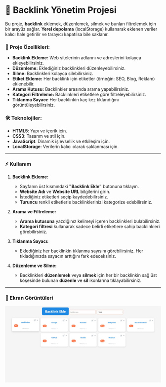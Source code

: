 # 🎯 **Backlink Yönetim Projesi**

Bu proje, **backlink** eklemek, düzenlemek, silmek ve bunları filtrelemek için bir arayüz sağlar. **Yerel depolama** (localStorage) kullanarak eklenen veriler kalıcı hale getirilir ve tarayıcı kapatılsa bile saklanır.

### 🚀 **Proje Özellikleri:**

- **Backlink Ekleme:** Web sitelerinin adlarını ve adreslerini kolayca ekleyebilirsiniz.
- **Düzenleme:** Eklediğiniz backlinkleri düzenleyebilirsiniz.
- **Silme:** Backlinkleri kolayca silebilirsiniz.
- **Etiket Ekleme:** Her backlink için etiketler (örneğin: SEO, Blog, Reklam) eklenebilir.
- **Arama Kutusu:** Backlinkler arasında arama yapabilirsiniz.
- **Kategori Filtreleme:** Backlinkleri etiketlere göre filtreleyebilirsiniz.
- **Tıklanma Sayacı:** Her backlinkin kaç kez tıklandığını görüntüleyebilirsiniz.

### 🛠️ **Teknolojiler:**
- **HTML5**: Yapı ve içerik için.
- **CSS3**: Tasarım ve stil için.
- **JavaScript**: Dinamik işlevsellik ve etkileşim için.
- **LocalStorage**: Verilerin kalıcı olarak saklanması için.

---

### ⚡ **Kullanım**

1. **Backlink Ekleme:**
   - Sayfanın üst kısmındaki **"Backlink Ekle"** butonuna tıklayın.
   - **Website Adı** ve **Website URL** bilgilerini girin.
   - İstediğiniz etiketleri seçip kaydedebilirsiniz.
   - **Turuncu** renkli etiketlerle backlinklerinizi kategorize edebilirsiniz.

2. **Arama ve Filtreleme:**
   - **Arama kutusuna** yazdığınız kelimeyi içeren backlinkleri bulabilirsiniz.
   - **Kategori filtresi** kullanarak sadece belirli etiketlere sahip backlinkleri görebilirsiniz.

3. **Tıklanma Sayacı:**
   - Eklediğiniz her backlinkin tıklanma sayısını görebilirsiniz. Her tıkladığınızda sayacın arttığını fark edeceksiniz.

4. **Düzenleme ve Silme:**
   - Backlinkleri **düzenlemek** veya **silmek** için her bir backlinkin sağ üst köşesinde bulunan **düzenle** ve **sil** ikonlarına tıklayabilirsiniz.


---

### 📸 Ekran Görüntüleri
![Ana Sayfa](MainPage.jpg)
